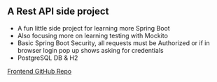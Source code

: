 <h2>A Rest API side project</h2>
<ul>
    <li>A fun little side project for learning more Spring Boot</li>
    <li>Also focusing more on learning testing with Mockito</li>
    <li>Basic Spring Boot Security, all requests must be Authorized or if in browser login pop up shows asking for credentials</li>
    <li>PostgreSQL DB & H2</li>
</ul>



<a href="https://github.com/alsomeb/Shoplet">Frontend GitHub Repo</a>
